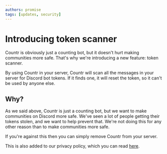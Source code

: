 ```yaml
---
authors: promise
tags: [updates, security]
---
```



# Introducing token scanner

Countr is obviously just a counting bot, but it doesn't hurt making communities more safe. That's why we're introducing a new feature: token scanner.

By using Countr in your server, Countr will scan all the messages in your server for Discord bot tokens. If it finds one, it will reset the token, so it can't be used by anyone else.


## Why?

As we said above, Countr is just a counting bot, but we want to make communities on Discord more safe. We've seen a lot of people getting their tokens stolen, and we want to help prevent that. We're not doing this for any other reason than to make communities more safe.

If you're against this then you can simply remove Countr from your server.

This is also added to our privacy policy, which you can read [here](/privacy).
